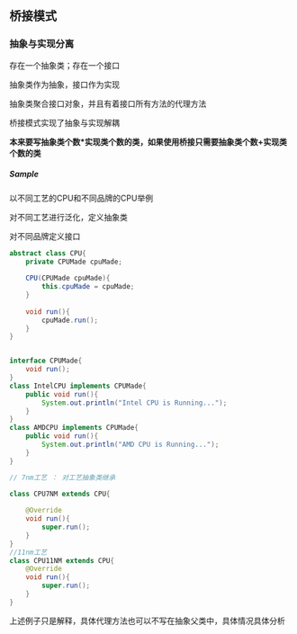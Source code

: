 ## 桥接模式



### 抽象与实现分离

存在一个抽象类；存在一个接口

抽象类作为抽象，接口作为实现

抽象类聚合接口对象，并且有着接口所有方法的代理方法



桥接模式实现了抽象与实现解耦

**本来要写抽象类个数*实现类个数的类，如果使用桥接只需要抽象类个数+实现类个数的类**



##### Sample

以不同工艺的CPU和不同品牌的CPU举例

对不同工艺进行泛化，定义抽象类

对不同品牌定义接口

```java
abstract class CPU{
    private CPUMade cpuMade;
    
    CPU(CPUMade cpuMade){
        this.cpuMade = cpuMade;
    }
    
    void run(){
        cpuMade.run();
    }
}


interface CPUMade{
    void run();
}
class IntelCPU implements CPUMade{
    public void run(){
        System.out.println("Intel CPU is Running...");
    }
}
class AMDCPU implements CPUMade{
    public void run(){
        System.out.println("AMD CPU is Running...");
    }
}

// 7nm工艺 ： 对工艺抽象类继承

class CPU7NM extends CPU{
    
    @Override
    void run(){
        super.run();
    }
}
//11nm工艺
class CPU11NM extends CPU{
    @Override
    void run(){
        super.run();
    }
}


```



上述例子只是解释，具体代理方法也可以不写在抽象父类中，具体情况具体分析